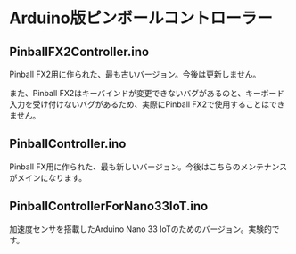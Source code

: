 # Arduino版ピンボールコントローラー

## PinballFX2Controller.ino
Pinball FX2用に作られた、最も古いバージョン。今後は更新しません。

また、Pinball FX2はキーバインドが変更できないバグがあるのと、キーボード入力を受け付けないバグがあるため、実際にPinball FX2で使用することはできません。

## PinballController.ino
Pinball FX用に作られた、最も新しいバージョン。今後はこちらのメンテナンスがメインになります。

## PinballControllerForNano33IoT.ino
加速度センサを搭載したArduino Nano 33 IoTのためのバージョン。実験的です。
